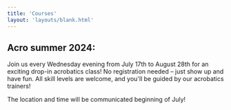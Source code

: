 ```yaml
---
title: 'Courses'
layout: 'layouts/blank.html'
---
```


## Acro summer 2024:


Join us every Wednesday evening from July 17th to August 28th for an exciting drop-in acrobatics class! No registration needed – just show up and have fun. All skill levels are welcome, and you'll be guided by our acrobatics trainers!


The location and time will be communicated beginning of July!

